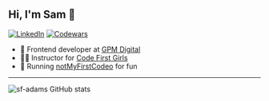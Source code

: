 ## Hi, I'm Sam 👋

<!-- BADGES -->

[![LinkedIn][linkedin-shield]][linkedin-url]
[![Codewars][codewars-shield]][codewars-url]

<!-- Add BLOG -->

<!-- [![Portfolio][portfolio-shield]][portfolio-url] -->

<!-- [![Twitter][twitter-shield]][twitter-url]
[![Medium][medium-shield]][medium-url]
[![Dev][dev-shield]][dev-url]
[![CodePen][codepen-shield]][codepen-url]
[![GitHub][github-shield]][github-url]
[![YouTube][youtube-shield]][youtube-url] -->

<!-- ABOUT ME -->

- 🚜 Frontend developer at [GPM Digital](https://gpm.digital/)
- 👩‍💻 Instructor for [Code First Girls](https://codefirstgirls.com/)
- 🚧 Running [notMyFirstCodeo](https://notmyfirstcodeo.com) for fun
<!-- - 🚸 Volunteer for [CoderDojo](https://coderdojo.com/en) in Darlington, UK. -->

---

![sf-adams GitHub stats](https://github-readme-stats.vercel.app/api?username=sf-adams&show_icons=true&bg_color=FFC92F&title_color=242424&text_color=242424&icon_color=242424&hide_border=true)

<!-- [![GitHub Streak](https://streak-stats.demolab.com/?user=sf-adams&currStreakNum=2FD3EB&fire=pink&sideLabels=F00)](https://git.io/streak-stats) -->

<!-- ### Some personal projects

- [Haikupad](http://agilix.netlify.app)
- [Cruciverbalife](http://sprofile.herokuapp.app)
- [Financial Freedom](http://twimage.vercel.app)

See more at my [portfolio](https://sf-adams.com) -->

<!-- BLOG POSTS -->

<!-- BLOG-POST-LIST:START -->
<!-- BLOG-POST-LIST:END -->

<!-- MARKDOWN LINKS -->

[linkedin-shield]: https://img.shields.io/badge/LinkedIn-FFC92F?style=for-the-badge&logo=linkedin&logoColor=242424
[linkedin-url]: https://linkedin.com/in/sf-adams
[portfolio-shield]: https://img.shields.io/badge/Portfolio-FFC92F?style=for-the-badge&logo=aboutdotme&logoColor=242424
[portfolio-url]: https://sf-adams.com
[codewars-shield]: https://img.shields.io/badge/Codewars-FFC92F?style=for-the-badge&logo=Codewars&logoColor=242424
[codewars-url]: https://www.codewars.com/users/sf-adams
